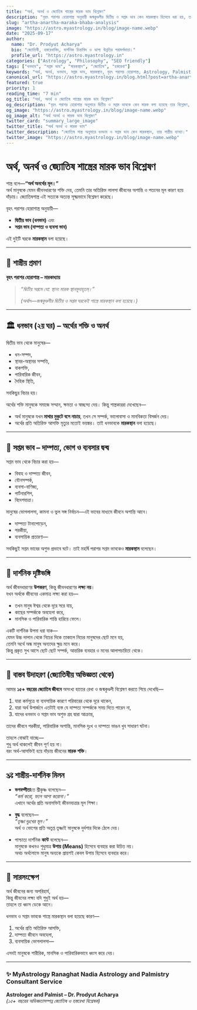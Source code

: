 ```yaml
---
title: "অর্থ, অনর্থ ও জ্যোতিষ শাস্ত্রের মারক ভাব বিশ্লেষণ"
description: "বৃহৎ পরাশর হোরাশাস্ত্র অনুযায়ী জন্মকুণ্ডলীর দ্বিতীয় ও সপ্তম ভাব কেন মারকস্থান হিসেবে ধরা হয়, তার শাস্ত্রীয় প্রমাণ, দার্শনিক ব্যাখ্যা ও বাস্তব উদাহরণ।"
slug: "artha-anartha-maraka-bhaba-analysis"
image: "https://astro.myastrology.in/blog/image-name.webp"
date: "2025-09-17"
author:
  name: "Dr. Prodyut Acharya"
  bio: "জ্যোতিষী, হস্তরেখাবিদ, দার্শনিক চিন্তাবিদ ও ভাগ্য উন্নতির পরামর্শদাতা।"
  profile_url: "https://astro.myastrology.in"
categories: ["Astrology", "Philosophy", "SEO friendly"]
tags: ["ধনভাব", "সপ্তম ভাব", "মারকস্থান", "জ্যোতিষ", "হস্তরেখা"]
keywords: "অর্থ, অনর্থ, ধনভাব, সপ্তম ভাব, মারকস্থান, বৃহৎ পরাশর হোরাশাস্ত্র, Astrology, Palmistry, Dr Prodyut Acharya"
canonical_url: "https://astro.myastrology.in/blog.html?post=artha-anartha-maraka"
featured: true
priority: 1
reading_time: "7 min"
og_title: "অর্থ, অনর্থ ও জ্যোতিষ শাস্ত্রের মারক ভাব বিশ্লেষণ"
og_description: "বৃহৎ পরাশর হোরাশাস্ত্র অনুসারে দ্বিতীয় ও সপ্তম ভাবকে কেন মারক বলা হয়েছে তার বিশ্লেষণ, শাস্ত্রীয় প্রমাণ, দার্শনিক যুক্তি ও বাস্তব অভিজ্ঞতা।"
og_image: "https://astro.myastrology.in/blog/image-name.webp"
og_image_alt: "অর্থ অনর্থ ও মারক ভাব বিশ্লেষণ"
twitter_card: "summary_large_image"
twitter_title: "অর্থ অনর্থ ও মারক ভাব"
twitter_description: "জ্যোতিষ শাস্ত্র অনুসারে ধনভাব ও সপ্তম ভাব কেন মারকস্থান, তার শাস্ত্রীয় ব্যাখ্যা।"
twitter_image: "https://astro.myastrology.in/blog/image-name.webp"
---
```



# অর্থ, অনর্থ ও জ্যোতিষ শাস্ত্রের মারক ভাব বিশ্লেষণ  

শাস্ত্র বলে—**“অর্থ অনর্থের মূল।”**  
অর্থ মানুষকে যেমন জীবনধারণের শক্তি দেয়, তেমনি তার অতিরিক্ত লালসা জীবনের অশান্তি ও পতনের মূল কারণ হয়ে দাঁড়ায়। জ্যোতিষশাস্ত্র এই সত্যকে অত্যন্ত সূক্ষ্মভাবে বিশ্লেষণ করেছে।  

বৃহৎ পরাশর হোরাশাস্ত্র অনুযায়ী—  
- **দ্বিতীয় ভাব (ধনভাব)** এবং  
- **সপ্তম ভাব (দাম্পত্য ও ব্যবসা ভাব)**  

এই দুইটি ঘরকে **মারকস্থান** বলা হয়েছে।  

---

## 📖 শাস্ত্রীয় প্রমাণ  
**বৃহৎ পরাশর হোরাশাস্ত্র – মারকাধ্যায়**  

> *“দ্বিতীয় সপ্তমে যো: স্থানং মারক স্থানমুদাহৃতম্।”*  
>  
> *(অর্থাৎ—জন্মকুণ্ডলীর দ্বিতীয় ও সপ্তম ঘরকেই শাস্ত্রে মারকস্থান বলা হয়েছে।)*  

---

## 🏛 ধনভাব (২য় ঘর) – অর্থের শক্তি ও অনর্থ  
দ্বিতীয় ভাব থেকে মানুষের—  
- ধন-সম্পদ,  
- স্থাবর-অস্থাবর সম্পত্তি,  
- বাকশক্তি,  
- পারিবারিক জীবন,  
- দৈহিক স্থিতি,  

সবকিছুর বিচার হয়।  

অর্থের শক্তি মানুষকে সমাজে সম্মান, ক্ষমতা ও স্বাচ্ছন্দ্য দেয়। কিন্তু শাস্ত্রকাররা দেখেছেন—  
- অর্থ মানুষকে যখন **মাথার মুকুটে বসে নাচায়**, তখন সে সম্পর্ক, ভালোবাসা ও মানবিকতা বিসর্জন দেয়।  
- অর্থের প্রতি অতিরিক্ত আসক্তি মৃত্যুর মতোই ভয়ঙ্কর। তাই ধনভাবকে **মারকস্থান** বলা হয়েছে।  

---

## 💍 সপ্তম ভাব – দাম্পত্য, ভোগ ও ব্যবসার দ্বন্দ্ব  
সপ্তম ভাব থেকে বিচার করা হয়—  
- বিবাহ ও দাম্পত্য জীবন,  
- যৌনসম্পর্ক,  
- ব্যবসা-বাণিজ্য,  
- পার্টনারশিপ,  
- বিদেশযাত্রা।  

মানুষের ভোগলালসা, কামনা ও ভুল সঙ্গ নির্বাচন—এই ভাবের মাধ্যমে জীবনে অশান্তি আনে।  
- দাম্পত্য টানাপোড়েন,  
- পরকীয়া,  
- ব্যবসায়িক প্রতারণা—  

সবকিছুই সপ্তম ভাবের অশুভ প্রভাবে ঘটে। তাই মহর্ষি পরাশর সপ্তম ভাবকেও **মারকস্থান** বলেছেন।  

---

## 🔎 দার্শনিক দৃষ্টিভঙ্গি  
অর্থ জীবনধারণের **উপকরণ**, কিন্তু জীবনধারণের **লক্ষ্য নয়**।  
যখন অর্থকে জীবনের একমাত্র লক্ষ্য করা হয়—  
- তখন মানুষ ঈশ্বর থেকে দূরে সরে যায়,  
- কাছের সম্পর্ককে অবহেলা করে,  
- মানসিক ও পারিবারিক শান্তি হারিয়ে ফেলে।  

একটি দার্শনিক উপমা ধরা যাক—  
যেমন উচ্চ দালান থেকে নিচের দিকে তাকালে নিচের মানুষদের ছোট মনে হয়,  
তেমনি অর্থে অন্ধ মানুষ অন্যদের ক্ষুদ্র মনে করে।  
কিন্তু প্রকৃত সুখ আসে ছোট ছোট সম্পর্ক, আন্তরিক ব্যবহার ও মনের আলাপচারিতা থেকে।  

---

## 🧩 বাস্তব উদাহরণ (জ্যোতিষীয় অভিজ্ঞতা থেকে)  
আমার **১৫+ বছরের জ্যোতিষ জীবনে** অসংখ্য হাতের রেখা ও জন্মকুণ্ডলী বিশ্লেষণ করতে গিয়ে দেখেছি—  

1. যারা কর্মসূত্রে বা ব্যবসায়িক কারণে পরিবারের থেকে দূরে থাকেন,  
2. যারা অর্থ উপার্জনে এতটাই ব্যস্ত যে দাম্পত্য সম্পর্ককে সময় দিতে পারেন না,  
3. যাদের ধনভাব ও সপ্তম ভাব অশুভ গ্রহ দ্বারা আক্রান্ত,  

তাদের জীবনে পরকীয়া, পারিবারিক অশান্তি, মানসিক দুঃখ ও দাম্পত্য ভাঙন খুব সাধারণ ঘটনা।  

তাহলে বোঝাই যাচ্ছে—  
শুধু অর্থ থাকলেই জীবন পূর্ণ হয় না।  
বরং অর্থ-আসক্তিই হয়ে দাঁড়ায় জীবনের **মারক শক্তি**।  

---

## 🕉️ শাস্ত্রীয়-দার্শনিক মিলন  
- **ভগবদ্গীতা**তে শ্রীকৃষ্ণ বলেছেন—  
  *“কর্ম করো, ফলে আশা করোনা।”*  
  এখানে অর্থের প্রতি অনাসক্তিই জীবনযাত্রার মূল শিক্ষা।  

- **বুদ্ধ** বলেছেন—  
  *“তৃষ্ণা দুঃখের মূল।”*  
  অর্থ ও ভোগের প্রতি অতৃপ্ত তৃষ্ণাই মানুষকে দুর্দশার দিকে ঠেলে দেয়।  

- পাশ্চাত্য দার্শনিক **কান্ট** বলেছেন—  
  মানুষকে কখনও শুধুমাত্র **উপায় (Means)** হিসেবে ব্যবহার করা উচিত নয়।  
  অথচ অর্থলোভে মানুষ অন্যকে প্রায়শই কেবল উপায় হিসেবে ব্যবহার করে।  

---

## 🌿 সারসংক্ষেপ  
অর্থ জীবনের জন্য অপরিহার্য,  
কিন্তু জীবনের লক্ষ্য যদি শুধুই অর্থ হয়—  
তাহলে তা ধ্বংস ডেকে আনে।  

ধনভাব ও সপ্তম ভাবকে শাস্ত্রে মারকস্থান বলা হয়েছে কারণ—  
1. অর্থের প্রতি অতিরিক্ত আসক্তি,  
2. দাম্পত্য জীবনে অবহেলা,  
3. ব্যবসায়িক ভোগলালসা—  

এসবই মানুষকে শারীরিক, মানসিক ও পারিবারিকভাবে ধ্বংস করে দেয়।  

---

### ✨ MyAstrology Ranaghat Nadia Astrology and Palmistry Consultant Service  
**Astrologer and Palmist – Dr. Prodyut Acharya**  
*(১৫+ বছরের অভিজ্ঞতাসম্পন্ন জ্যোতিষ ও হস্তরেখা বিশ্লেষক)*
